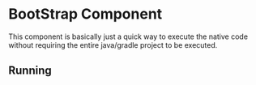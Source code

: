 BootStrap Component
===================


This component is basically just a quick way to execute the native code without requiring
 the entire java/gradle project to be executed.


Running
-------



